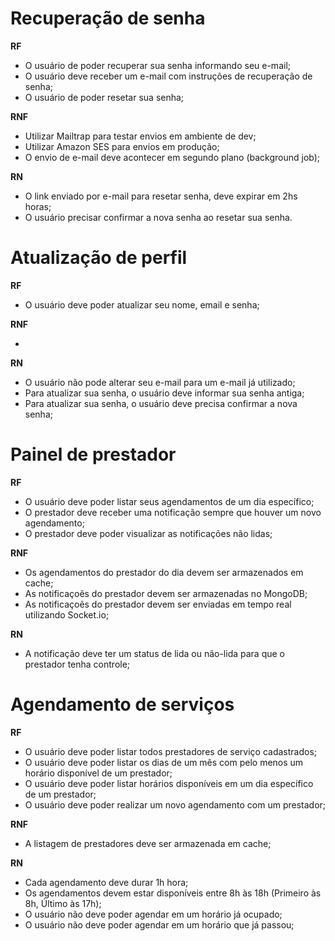 # Recuperação de senha

**RF**

- O usuário de poder recuperar sua senha informando seu e-mail;
- O usuário deve receber um e-mail com instruções de recuperação de senha;
- O usuário de poder resetar sua senha;

**RNF**

- Utilizar Mailtrap para testar envios em ambiente de dev;
- Utilizar Amazon SES para envios em produção;
- O envio de e-mail deve acontecer em segundo plano (background job);

**RN**

- O link enviado por e-mail para resetar senha, deve expirar em 2hs horas;
- O usuário precisar confirmar a nova senha ao resetar sua senha.

# Atualização de perfil

**RF**

- O usuário deve poder atualizar seu nome, email e senha;

**RNF**

-


**RN**

- O usuário não pode alterar seu e-mail para um e-mail já utilizado;
- Para atualizar sua senha, o usuário deve informar sua senha antiga;
- Para atualizar sua senha, o usuário deve precisa confirmar a nova senha;

# Painel de prestador

**RF**

- O usuário deve poder listar seus agendamentos de um dia específico;
- O prestador deve receber uma notificação sempre que houver um novo agendamento;
- O prestador deve poder visualizar as notificações não lidas;

**RNF**

- Os agendamentos do prestador do dia devem ser armazenados em cache;
- As notificaçoẽs do prestador devem ser armazenadas no MongoDB;
- As notificaçoẽs do prestador devem ser enviadas em tempo real utilizando Socket.io;

**RN**

- A notificação deve ter um status de lida ou não-lida para que o prestador tenha controle;


# Agendamento de serviços

**RF**

- O usuário deve poder listar todos prestadores de serviço cadastrados;
- O usuário deve poder listar os dias de um mês com pelo menos um horário disponível de um prestador;
- O usuário deve poder listar horários disponíveis em um dia específico de um prestador;
- O usuário deve poder realizar um novo agendamento com um prestador;

**RNF**

- A listagem de prestadores deve ser armazenada em cache;

**RN**

- Cada agendamento deve durar 1h hora;
- Os agendamentos devem estar disponíveis entre 8h às 18h (Primeiro às 8h, Último às 17h);
- O usuário não deve poder agendar em um horário já ocupado;
- O usuário não deve poder agendar em um horário que já passou;


